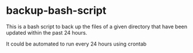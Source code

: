 # backup-bash-script
This is a bash script to back up the files of a given directory that have been updated within the past 24 hours.

It could be automated to run every 24 hours using crontab

 